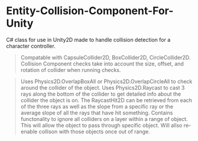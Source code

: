 # Entity-Collision-Component-For-Unity
C# class for use in Unity2D made to handle collision detection for a character controller.


> Compatable with CapsuleCollider2D, BoxCollider2D, CircleCollider2D.
> Collision Component checks take into account the size, offset, and rotation of collider when running checks.

> Uses Physics2D.OverlapBoxAll or Physics2D.OverlapCircleAll to check around the collider of the object. 
> Uses Physics2D.Raycast to cast 3 rays along the bottom of the collider to get detailed info about the collider the object is on. The RaycastHit2D can be retrieved from each of the three rays as well as the slope from a specific ray or the average slope of all the rays that have hit something. 
> Contains functonality to ignore all colliders on a layer within a range of object. This will allow the object to pass through specific object. Will allso re-enable collison with those objects once out of range.
